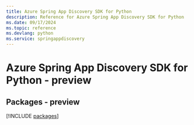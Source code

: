 ```yaml
---
title: Azure Spring App Discovery SDK for Python
description: Reference for Azure Spring App Discovery SDK for Python
ms.date: 09/17/2024
ms.topic: reference
ms.devlang: python
ms.service: springappdiscovery
---
```

# Azure Spring App Discovery SDK for Python - preview
## Packages - preview
[!INCLUDE [packages](spring-app-discovery-index.md)]
